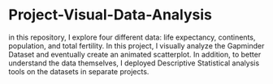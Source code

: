 # Project-Visual-Data-Analysis
in this repository, I explore four different data: life expectancy, continents, population, and total fertility. In this project, I visually analyze the Gapminder Dataset and eventually create an animated scatterplot. In addition, to better understand the data themselves, I deployed Descriptive Statistical analysis tools on the datasets in separate projects.  
